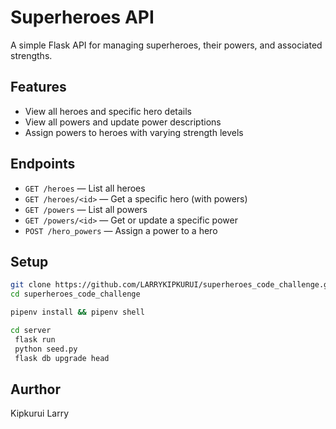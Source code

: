 # Superheroes API

A simple Flask API for managing superheroes, their powers, and associated strengths.

## Features

- View all heroes and specific hero details
- View all powers and update power descriptions
- Assign powers to heroes with varying strength levels

## Endpoints

- `GET /heroes` — List all heroes
- `GET /heroes/<id>` — Get a specific hero (with powers)
- `GET /powers` — List all powers
- `GET /powers/<id>` — Get or update a specific power
- `POST /hero_powers` — Assign a power to a hero

## Setup

```bash
git clone https://github.com/LARRYKIPKURUI/superheroes_code_challenge.git
cd superheroes_code_challenge

pipenv install && pipenv shell

cd server
 flask run 
 python seed.py
 flask db upgrade head

``` 
## Aurthor
Kipkurui Larry
